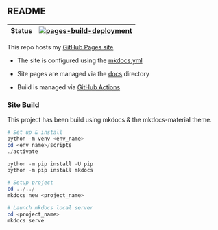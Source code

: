 ## README

| **Status** | [![pages-build-deployment](https://github.com/DNYFZR/dnyfzr.github.io/actions/workflows/pages/pages-build-deployment/badge.svg)](https://github.com/DNYFZR/dnyfzr.github.io/actions/workflows/pages/pages-build-deployment)
|--|--

This repo hosts my [GitHub Pages site](https://DNYFZR.github.io/)

- The site is configured using the [mkdocs.yml](/mkdocs.yml)

- Site pages are managed via the [docs](/docs/) directory

- Build is managed via [GitHub Actions](https://github.com/DNYFZR/dnyfzr.github.io/actions)

### Site Build

This project has been build using mkdocs & the mkdocs-material theme.

````ps1
# Set up & install
python -m venv <env_name>
cd <env_name>/scripts
./activate

python -m pip install -U pip
python -m pip install mkdocs

# Setup project
cd ../../
mkdocs new <project_name>

# Launch mkdocs local server 
cd <project_name>
mkdocs serve

````
